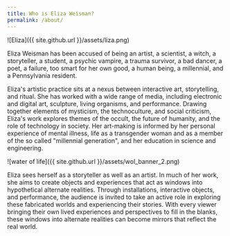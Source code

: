 ```yaml
---
title: Who is Eliza Weisman?
permalink: /about/
---
```


![Eliza]({{ site.github.url }}/assets/liza.png)

Eliza Weisman has been accused of being an artist, a scientist, a witch, a storyteller, a student, a psychic vampire, a trauma survivor, a bad dancer, a poet, a failure, too smart for her own good, a human being, a millennial, and a Pennsylvania resident.

Eliza's artistic practice sits at a nexus between interactive art, storytelling, and ritual. She has worked with a wide range of media, including electronic and digital art, sculpture, living organisms, and performance. Drawing together elements of mysticism, the technoculture, and social criticism, Eliza's work explores themes of the occult, the future of humanity, and the role of technology in society. Her art-making is informed by her personal experience of mental illness, life as a transgender woman and as a member of the so called "millennial generation", and her education in science and engineering.

![water of life]({{ site.github.url }}/assets/wol_banner_2.png)

Eliza sees herself as a storyteller as well as an artist. In much of her work, she aims to create objects and experiences that act as windows into hypothetical alternate realities. Through installations, interactive objects, and performance, the audience is invited to take an active role in exploring these fabricated worlds and experiencing their stories. With every viewer bringing their own lived experiences and perspectives to fill in the blanks, these windows into alternate realities can become mirrors that reflect the real world.
